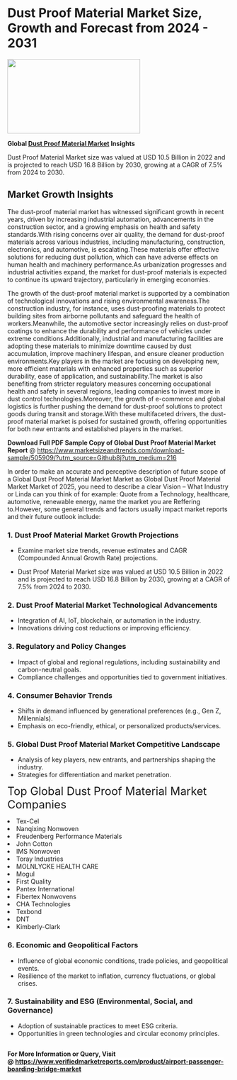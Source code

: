 <H1>Dust Proof Material Market Size, Growth and Forecast from 2024 - 2031</H1><img class="aligncenter size-medium wp-image-584254" src="https://thirdeyenews.in/wp-content/uploads/2024/09/Global-Market-Research-300x168.jpeg" alt="" width="300" height="168" /><p><strong>Global&nbsp;<a href="https://www.marketsizeandtrends.com/download-sample/505909/?utm_source=Github8j?utm_medium=216">Dust Proof Material Market</a> Insights</strong></p><p>Dust Proof Material Market size was valued at USD 10.5 Billion in 2022 and is projected to reach USD 16.8 Billion by 2030, growing at a CAGR of 7.5% from 2024 to 2030.</p><p><h2>Market Growth Insights</h2> <p>The dust-proof material market has witnessed significant growth in recent years, driven by increasing industrial automation, advancements in the construction sector, and a growing emphasis on health and safety standards.With rising concerns over air quality, the demand for dust-proof materials across various industries, including manufacturing, construction, electronics, and automotive, is escalating.These materials offer effective solutions for reducing dust pollution, which can have adverse effects on human health and machinery performance.As urbanization progresses and industrial activities expand, the market for dust-proof materials is expected to continue its upward trajectory, particularly in emerging economies.</p> <p>The growth of the dust-proof material market is supported by a combination of technological innovations and rising environmental awareness.The construction industry, for instance, uses dust-proofing materials to protect building sites from airborne pollutants and safeguard the health of workers.Meanwhile, the automotive sector increasingly relies on dust-proof coatings to enhance the durability and performance of vehicles under extreme conditions.Additionally, industrial and manufacturing facilities are adopting these materials to minimize downtime caused by dust accumulation, improve machinery lifespan, and ensure cleaner production environments.Key players in the market are focusing on developing new, more efficient materials with enhanced properties such as superior durability, ease of application, and sustainability.The market is also benefiting from stricter regulatory measures concerning occupational health and safety in several regions, leading companies to invest more in dust control technologies.Moreover, the growth of e-commerce and global logistics is further pushing the demand for dust-proof solutions to protect goods during transit and storage.With these multifaceted drivers, the dust-proof material market is poised for sustained growth, offering opportunities for both new entrants and established players in the market.<p><span class=""><strong>Download Full PDF Sample Copy of Global Dust Proof Material Market Report</strong> @ <a href="https://www.marketsizeandtrends.com/download-sample/505909/?utm_source=Github8j?utm_medium=216" target="_blank">https://www.marketsizeandtrends.com/download-sample/505909/?utm_source=Github8j?utm_medium=216</a></span></p><p>In order to make an accurate and perceptive description of future scope of a Global&nbsp;Dust Proof Material Market Market as Global&nbsp;Dust Proof Material Market Market of 2025, you need to describe a clear Vision &ndash; What Industry or Linda can you think of for example: Quote from a Technology, healthcare, automotive, renewable energy, name the market you are Reffering to.However, some general trends and factors usually impact market reports and their future outlook include:</p><h3>1.&nbsp;<strong>Dust Proof Material Market Growth Projections</strong></h3><ul><li>Examine market size trends, revenue estimates and CAGR (Compounded Annual Growth Rate) projections.</li><li><p>Dust Proof Material Market size was valued at USD 10.5 Billion in 2022 and is projected to reach USD 16.8 Billion by 2030, growing at a CAGR of 7.5% from 2024 to 2030.</p></li></ul><h3>2.&nbsp;<strong>Dust Proof Material Market Technological Advancements</strong></h3><ul><li>Integration of AI, IoT, blockchain, or automation in the industry.</li><li>Innovations driving cost reductions or improving efficiency.</li></ul><h3>3.&nbsp;<strong>Regulatory and Policy Changes</strong></h3><ul><li>Impact of global and regional regulations, including sustainability and carbon-neutral goals.</li><li>Compliance challenges and opportunities tied to government initiatives.</li></ul><h3>4.&nbsp;<strong>Consumer Behavior Trends</strong></h3><ul><li>Shifts in demand influenced by generational preferences (e.g., Gen Z, Millennials).</li><li>Emphasis on eco-friendly, ethical, or personalized products/services.</li></ul><h3>5.&nbsp;<strong>Global Dust Proof Material Market Competitive Landscape</strong></h3><ul><li>Analysis of key players, new entrants, and partnerships shaping the industry.</li><li>Strategies for differentiation and market penetration.</li></ul><p data-pm-slice="1 1 []"><span style="color: inherit; font-family: inherit; font-size: 25px;">Top Global Dust Proof Material Market Companies</span></p><div class="" data-test-id=""><p><li>Tex-Cel</li><li> Nanqixing Nonwoven</li><li> Freudenberg Performance Materials</li><li> John Cotton</li><li> IMS Nonwoven</li><li> Toray Industries</li><li> MOLNLYCKE HEALTH CARE</li><li> Mogul</li><li> First Quality</li><li> Pantex International</li><li> Fibertex Nonwovens</li><li> CHA Technologies</li><li> Texbond</li><li> DNT</li><li> Kimberly-Clark</li></p></div><h3>6.&nbsp;<strong>Economic and Geopolitical Factors</strong></h3><ul><li>Influence of global economic conditions, trade policies, and geopolitical events.</li><li>Resilience of the market to inflation, currency fluctuations, or global crises.</li></ul><h3>7.&nbsp;<strong>Sustainability and ESG (Environmental, Social, and Governance)</strong></h3><ul><li>Adoption of sustainable practices to meet ESG criteria.</li><li>Opportunities in green technologies and circular economy principles.</li></ul><h2><strong style="font-size: 14px;">For More Information or Query, Visit @&nbsp;</strong><a style="background-color: #ffffff; font-size: 14px;" href="https://www.marketsizeandtrends.com/report/dust-proof-material-market/" target="_blank">https://www.verifiedmarketreports.com/product/airport-passenger-boarding-bridge-market</a></h2>